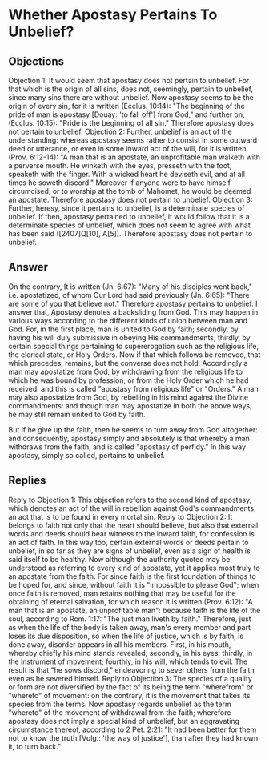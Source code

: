 # Whether Apostasy Pertains To Unbelief?
## Objections
Objection 1: It would seem that apostasy does not pertain to unbelief. For that which is the origin of all sins, does not, seemingly, pertain to unbelief, since many sins there are without unbelief. Now apostasy seems to be the origin of every sin, for it is written (Ecclus. 10:14): "The beginning of the pride of man is apostasy [Douay: 'to fall off'] from God," and further on, (Ecclus. 10:15): "Pride is the beginning of all sin." Therefore apostasy does not pertain to unbelief.
Objection 2: Further, unbelief is an act of the understanding: whereas apostasy seems rather to consist in some outward deed or utterance, or even in some inward act of the will, for it is written (Prov. 6:12-14): "A man that is an apostate, an unprofitable man walketh with a perverse mouth. He winketh with the eyes, presseth with the foot, speaketh with the finger. With a wicked heart he deviseth evil, and at all times he soweth discord." Moreover if anyone were to have himself circumcised, or to worship at the tomb of Mahomet, he would be deemed an apostate. Therefore apostasy does not pertain to unbelief.
Objection 3: Further, heresy, since it pertains to unbelief, is a determinate species of unbelief. If then, apostasy pertained to unbelief, it would follow that it is a determinate species of unbelief, which does not seem to agree with what has been said ([2407]Q[10], A[5]). Therefore apostasy does not pertain to unbelief.
## Answer
On the contrary, It is written (Jn. 6:67): "Many of his disciples went back," i.e. apostatized, of whom Our Lord had said previously (Jn. 6:65): "There are some of you that believe not." Therefore apostasy pertains to unbelief.
I answer that, Apostasy denotes a backsliding from God. This may happen in various ways according to the different kinds of union between man and God. For, in the first place, man is united to God by faith; secondly, by having his will duly submissive in obeying His commandments; thirdly, by certain special things pertaining to supererogation such as the religious life, the clerical state, or Holy Orders. Now if that which follows be removed, that which precedes, remains, but the converse does not hold. Accordingly a man may apostatize from God, by withdrawing from the religious life to which he was bound by profession, or from the Holy Order which he had received: and this is called "apostasy from religious life" or "Orders." A man may also apostatize from God, by rebelling in his mind against the Divine commandments: and though man may apostatize in both the above ways, he may still remain united to God by faith.

But if he give up the faith, then he seems to turn away from God altogether: and consequently, apostasy simply and absolutely is that whereby a man withdraws from the faith, and is called "apostasy of perfidy." In this way apostasy, simply so called, pertains to unbelief.
## Replies
Reply to Objection 1: This objection refers to the second kind of apostasy, which denotes an act of the will in rebellion against God's commandments, an act that is to be found in every mortal sin.
Reply to Objection 2: It belongs to faith not only that the heart should believe, but also that external words and deeds should bear witness to the inward faith, for confession is an act of faith. In this way too, certain external words or deeds pertain to unbelief, in so far as they are signs of unbelief, even as a sign of health is said itself to be healthy. Now although the authority quoted may be understood as referring to every kind of apostate, yet it applies most truly to an apostate from the faith. For since faith is the first foundation of things to be hoped for, and since, without faith it is "impossible to please God"; when once faith is removed, man retains nothing that may be useful for the obtaining of eternal salvation, for which reason it is written (Prov. 6:12): "A man that is an apostate, an unprofitable man": because faith is the life of the soul, according to Rom. 1:17: "The just man liveth by faith." Therefore, just as when the life of the body is taken away, man's every member and part loses its due disposition, so when the life of justice, which is by faith, is done away, disorder appears in all his members. First, in his mouth, whereby chiefly his mind stands revealed; secondly, in his eyes; thirdly, in the instrument of movement; fourthly, in his will, which tends to evil. The result is that "he sows discord," endeavoring to sever others from the faith even as he severed himself.
Reply to Objection 3: The species of a quality or form are not diversified by the fact of its being the term "wherefrom" or "whereto" of movement: on the contrary, it is the movement that takes its species from the terms. Now apostasy regards unbelief as the term "whereto" of the movement of withdrawal from the faith; wherefore apostasy does not imply a special kind of unbelief, but an aggravating circumstance thereof, according to 2 Pet. 2:21: "It had been better for them not to know the truth [Vulg.: 'the way of justice'], than after they had known it, to turn back."